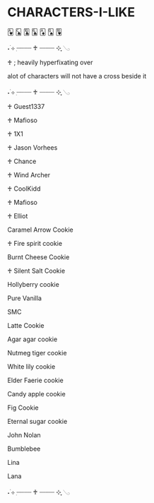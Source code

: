 # CHARACTERS-I-LIKE

🂱 🃜 🃚 🃖 🃁 🂭 🂺

˖ ࣪⊹ ִ┈┈┈┈ ♰ ┈┈┈┈ ⊹ ִֶָ𓂅

♰ ; heavily hyperfixating over

alot of characters will not have a cross beside it

˖ ࣪⊹ ִ┈┈┈┈ ♰ ┈┈┈┈ ⊹ ִֶָ𓂅

♰ Guest1337

♰ Mafioso

♰ 1X1

♰ Jason Vorhees

♰ Chance

♰ Wind Archer

♰ CoolKidd

♰ Mafioso

♰ Elliot

Caramel Arrow Cookie

♰ Fire spirit cookie

Burnt Cheese Cookie

♰ Silent Salt Cookie

Hollyberry cookie

Pure Vanilla

SMC

Latte Cookie

Agar agar cookie

Nutmeg tiger cookie

White lily cookie

Elder Faerie cookie

Candy apple cookie

Fig Cookie

Eternal sugar cookie

John Nolan

Bumblebee

Lina

Lana

˖ ࣪⊹ ִ┈┈┈┈ ♰ ┈┈┈┈ ⊹ ִֶָ𓂅
